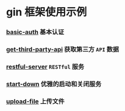 # gin 框架使用示例

### [basic-auth](./basic-auth) 基本认证

### [get-third-party-api](./get-third-party-api) 获取第三方 `API` 数据

### [restful-server](./restful-server) `RESTful` 服务

### [start-down](./start-down) 优雅的启动和关闭服务

### [upload-file](./upload-file) 上传文件

